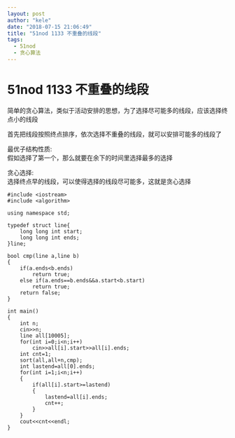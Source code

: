 ```yaml
---
layout: post
author: "kele"
date: "2018-07-15 21:06:49"
title: "51nod 1133 不重叠的线段"
tags:
  - 51nod
  - 贪心算法
---
```

# 51nod 1133 不重叠的线段 
简单的贪心算法，类似于活动安排的思想，为了选择尽可能多的线段，应该选择终点小的线段    

首先把线段按照终点排序，依次选择不重叠的线段，就可以安排可能多的线段了      

最优子结构性质:     
假如选择了第一个，那么就要在余下的时间里选择最多的选择     

贪心选择:    
选择终点早的线段，可以使得选择的线段尽可能多，这就是贪心选择   


```
#include <iostream>
#include <algorithm>

using namespace std;

typedef struct line{
    long long int start;
    long long int ends;
}line;

bool cmp(line a,line b)
{
    if(a.ends<b.ends)
        return true;
    else if(a.ends==b.ends&&a.start<b.start)
        return true;
    return false;
}

int main()
{
    int n;
    cin>>n;
    line all[10005];
    for(int i=0;i<n;i++)
        cin>>all[i].start>>all[i].ends;
    int cnt=1;
    sort(all,all+n,cmp);
    int lastend=all[0].ends;
    for(int i=1;i<n;i++)
    {
        if(all[i].start>=lastend)
        {
            lastend=all[i].ends;
            cnt++;
        }
    }
    cout<<cnt<<endl;
}
```